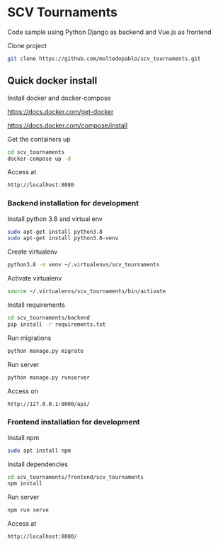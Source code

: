 # SCV Tournaments
Code sample using Python Django as backend and Vue.js as frontend

Clone project
```sh
git clone https://github.com/moltedopablo/scv_tournaments.git
```
## Quick docker install
Install docker and docker-compose 

https://docs.docker.com/get-docker

https://docs.docker.com/compose/install

Get the containers up
```sh
cd scv_tournaments
docker-compose up -d
```
Access at
```sh
http://localhost:8080
```
### Backend installation for development

Install python 3.8 and virtual env
```sh
sudo apt-get install python3.8
sudo apt-get install python3.8-venv
```
Create virtualenv
```sh
python3.8 -m venv ~/.virtualenvs/scv_tournaments
```
Activate virtualenv
```sh
source ~/.virtualenvs/scv_tournaments/bin/activate
```

Install requirements 
```sh
cd scv_tournaments/backend
pip install -r requirements.txt
```
Run migrations
```sh
python manage.py migrate
```
Run server
```sh
python manage.py runserver
```
Access on
```sh
http://127.0.0.1:8000/api/
```

### Frontend installation for development
Install npm
```sh
sudo apt install npm
```
Install dependencies 
```sh
cd scv_tournaments/frontend/scv_tournaments
npm install
```
Run server
```sh
npm run serve
```
Access at
```sh
http://localhost:8080/
```